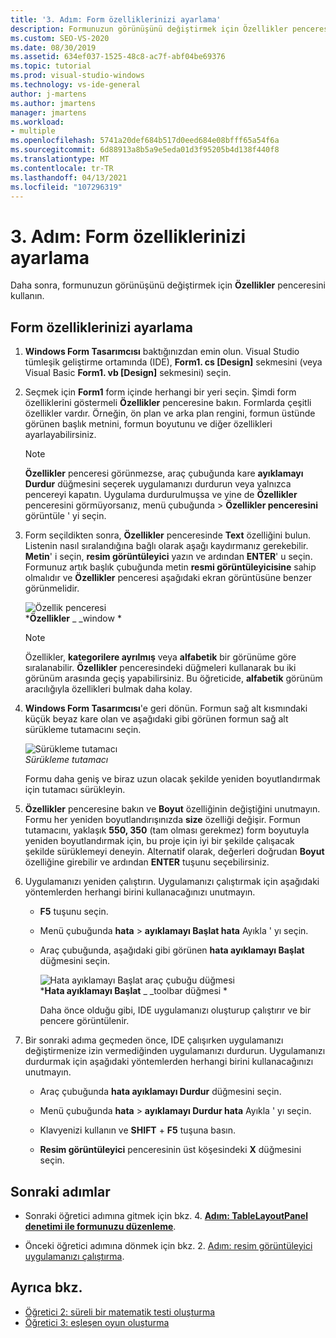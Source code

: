 ```yaml
---
title: '3. Adım: Form özelliklerinizi ayarlama'
description: Formunuzun görünüşünü değiştirmek için Özellikler penceresi nasıl kullanacağınızı öğrenin.
ms.custom: SEO-VS-2020
ms.date: 08/30/2019
ms.assetid: 634ef037-1525-48c8-ac7f-abf04be69376
ms.topic: tutorial
ms.prod: visual-studio-windows
ms.technology: vs-ide-general
author: j-martens
ms.author: jmartens
manager: jmartens
ms.workload:
- multiple
ms.openlocfilehash: 5741a20def684b517d0eed684e08bfff65a54f6a
ms.sourcegitcommit: 6d88913a8b5a9e5eda01d3f95205b4d138f440f8
ms.translationtype: MT
ms.contentlocale: tr-TR
ms.lasthandoff: 04/13/2021
ms.locfileid: "107296319"
---
```

# <a name="step-3-set-your-form-properties"></a>3. Adım: Form özelliklerinizi ayarlama

Daha sonra, formunuzun görünüşünü değiştirmek için **Özellikler** penceresini kullanın.

## <a name="how-to-set-your-form-properties"></a>Form özelliklerinizi ayarlama

1. **Windows Form Tasarımcısı** baktığınızdan emin olun. Visual Studio tümleşik geliştirme ortamında (IDE), **Form1. cs [Design]** sekmesini (veya Visual Basic **Form1. vb [Design]** sekmesini) seçin.

1. Seçmek için **Form1** form içinde herhangi bir yeri seçin. Şimdi form özelliklerini göstermeli **Özellikler** penceresine bakın. Formlarda çeşitli özellikler vardır. Örneğin, ön plan ve arka plan rengini, formun üstünde görünen başlık metnini, formun boyutunu ve diğer özellikleri ayarlayabilirsiniz.

   > [!NOTE]
   > **Özellikler** penceresi görünmezse, araç çubuğunda kare **ayıklamayı Durdur** düğmesini seçerek uygulamanızı durdurun veya yalnızca pencereyi kapatın. Uygulama durdurulmuşsa ve yine de **Özellikler** penceresini görmüyorsanız, menü çubuğunda   >  **Özellikler penceresini** görüntüle ' yi seçin.

1. Form seçildikten sonra, **Özellikler** penceresinde **Text** özelliğini bulun. Listenin nasıl sıralandığına bağlı olarak aşağı kaydırmanız gerekebilir. **Metin**' i seçin, **resim görüntüleyici** yazın ve ardından **ENTER**' u seçin.  Formunuz artık başlık çubuğunda metin **resmi görüntüleyicisine** sahip olmalıdır ve **Özellikler** penceresi aşağıdaki ekran görüntüsüne benzer görünmelidir.

    ![Özellik penceresi](../ide/media/express_edittextproperty.png)<br>
   ***Özellikler** _ _window *

   > [!NOTE]
   > Özellikler, **kategorilere ayrılmış** veya **alfabetik** bir görünüme göre sıralanabilir. **Özellikler** penceresindeki düğmeleri kullanarak bu iki görünüm arasında geçiş yapabilirsiniz. Bu öğreticide, **alfabetik** görünüm aracılığıyla özellikleri bulmak daha kolay.

1. **Windows Form Tasarımcısı**'e geri dönün. Formun sağ alt kısmındaki küçük beyaz kare olan ve aşağıdaki gibi görünen formun sağ alt sürükleme tutamacını seçin.

    ![Sürükleme tutamacı](../ide/media/express_bottomrt_drag.png)<br>
   *Sürükleme tutamacı*

    Formu daha geniş ve biraz uzun olacak şekilde yeniden boyutlandırmak için tutamacı sürükleyin.

1. **Özellikler** penceresine bakın ve **Boyut** özelliğinin değiştiğini unutmayın. Formu her yeniden boyutlandırışınızda **size** özelliği değişir. Formun tutamacını, yaklaşık **550, 350** (tam olması gerekmez) form boyutuyla yeniden boyutlandırmak için, bu proje için iyi bir şekilde çalışacak şekilde sürüklemeyi deneyin. Alternatif olarak, değerleri doğrudan **Boyut** özelliğine girebilir ve ardından **ENTER** tuşunu seçebilirsiniz.

1. Uygulamanızı yeniden çalıştırın. Uygulamanızı çalıştırmak için aşağıdaki yöntemlerden herhangi birini kullanacağınızı unutmayın.

   - **F5** tuşunu seçin.

   - Menü çubuğunda **hata**  >  **ayıklamayı Başlat hata** Ayıkla ' yı seçin.

   - Araç çubuğunda, aşağıdaki gibi görünen **hata ayıklamayı Başlat** düğmesini seçin.

      ![Hata ayıklamayı Başlat araç çubuğu düğmesi](../ide/media/express_icondebug.png)<br>
     ***Hata ayıklamayı Başlat** _ _toolbar düğmesi *

     Daha önce olduğu gibi, IDE uygulamanızı oluşturup çalıştırır ve bir pencere görüntülenir.

1. Bir sonraki adıma geçmeden önce, IDE çalışırken uygulamanızı değiştirmenize izin vermediğinden uygulamanızı durdurun. Uygulamanızı durdurmak için aşağıdaki yöntemlerden herhangi birini kullanacağınızı unutmayın.

   - Araç çubuğunda **hata ayıklamayı Durdur** düğmesini seçin.

   - Menü çubuğunda **hata**  >  **ayıklamayı Durdur hata** Ayıkla ' yı seçin.

   - Klavyenizi kullanın ve **SHIFT** + **F5** tuşuna basın.

   - **Resim görüntüleyici** penceresinin üst köşesindeki **X** düğmesini seçin.

## <a name="next-steps"></a>Sonraki adımlar

* Sonraki öğretici adımına gitmek için bkz. 4. **[Adım: TableLayoutPanel denetimi ile formunuzu düzenleme](../ide/step-4-lay-out-your-form-with-a-tablelayoutpanel-control.md)**.

* Önceki öğretici adımına dönmek için bkz. 2. [Adım: resim görüntüleyici uygulamanızı çalıştırma](../ide/step-2-run-your-program.md).

## <a name="see-also"></a>Ayrıca bkz.

* [Öğretici 2: süreli bir matematik testi oluşturma](tutorial-2-create-a-timed-math-quiz.md)
* [Öğretici 3: eşleşen oyun oluşturma](tutorial-3-create-a-matching-game.md)

